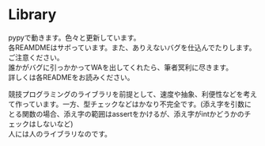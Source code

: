 # Library

pypyで動きます。色々と更新しています。  
各REAMDMEはサボっています。また、ありえないバグを仕込んでたりします。ご注意ください。  
誰かがバグに引っかかってWAを出してくれたら、筆者冥利に尽きます。  
詳しくは各READMEをお読みください。

  

競技プログラミングのライブラリを前提として、速度や抽象、利便性などを考えて作っています。一方、型チェックなどはかなり不完全です。(添え字を引数にとる関数の場合、添え字の範囲はassertをかけるが、添え字がintかどうかのチェックはしないなど)  
人には人のライブラリなのです。
